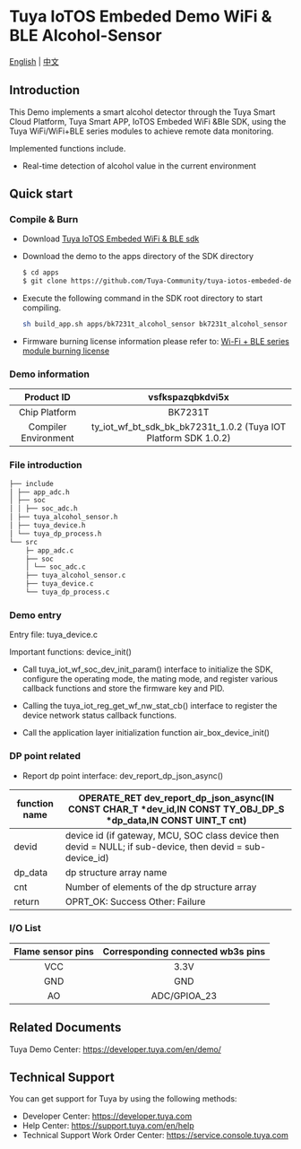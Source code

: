 # Tuya IoTOS Embeded Demo WiFi & BLE Alcohol-Sensor

[English](./README.md) | [中文](./README_zh.md) 

## Introduction 

This Demo implements a smart alcohol detector through the Tuya Smart Cloud Platform, Tuya Smart APP, IoTOS Embeded WiFi &Ble SDK, using the Tuya WiFi/WiFi+BLE series modules to achieve remote data monitoring.

Implemented functions include.

+ Real-time detection of alcohol value in the current environment




## Quick start 

### Compile & Burn
+ Download [Tuya IoTOS Embeded WiFi & BLE sdk](https://github.com/tuya/tuya-iotos-embeded-sdk-wifi-ble-bk7231t) 

+ Download the demo to the apps directory of the SDK directory 

  ```bash
  $ cd apps
  $ git clone https://github.com/Tuya-Community/tuya-iotos-embeded-demo-wifi-ble-alcohol-sensor.git
  ```
  
+ Execute the following command in the SDK root directory to start compiling.

  ```bash
  sh build_app.sh apps/bk7231t_alcohol_sensor bk7231t_alcohol_sensor 1.0.0 
  ```

+ Firmware burning license information please refer to: [Wi-Fi + BLE series module burning license](https://developer.tuya.com/cn/docs/iot/device-development/burn-and-authorization/burn-and-authorize-wifi-ble-modules/burn-and-authorize-wb-series-modules?id=Ka78f4pttsytd) 

 

### Demo information 

|      Product ID      |                       vsfkspazqbkdvi5x                       |
| :------------------: | :----------------------------------------------------------: |
|    Chip Platform     |                           BK7231T                            |
| Compiler Environment | ty_iot_wf_bt_sdk_bk_bk7231t_1.0.2 (Tuya IOT Platform SDK 1.0.2) |

 

### File introduction 

```bash
├── include
│ ├── app_adc.h
│ ├── soc
│ │ ├── soc_adc.h
│ ├── tuya_alcohol_sensor.h
│ ├── tuya_device.h
│ └── tuya_dp_process.h
└── src
    ├─ app_adc.c
    ├── soc
    │ └── soc_adc.c
    ├── tuya_alcohol_sensor.c
    ├── tuya_device.c
    └── tuya_dp_process.c
```



### Demo entry

Entry file: tuya_device.c

Important functions: device_init()

+ Call tuya_iot_wf_soc_dev_init_param() interface to initialize the SDK, configure the operating mode, the mating mode, and register various callback functions and store the firmware key and PID.

+ Calling the tuya_iot_reg_get_wf_nw_stat_cb() interface to register the device network status callback functions.

+ Call the application layer initialization function air_box_device_init()



### DP point related

+ Report dp point interface: dev_report_dp_json_async()

| function name | OPERATE_RET dev_report_dp_json_async(IN CONST CHAR_T *dev_id,IN CONST TY_OBJ_DP_S *dp_data,IN CONST UINT_T cnt) |
| ------------- | ------------------------------------------------------------ |
| devid         | device id (if gateway, MCU, SOC class device then devid = NULL; if sub-device, then devid = sub-device_id) |
| dp_data       | dp structure array name                                      |
| cnt           | Number of elements of the dp structure array                 |
| return        | OPRT_OK: Success Other: Failure                              |



### I/O List 

| Flame sensor pins | Corresponding connected wb3s pins |
| :---------------: | :-------------------------------: |
|        VCC        |               3.3V                |
|        GND        |                GND                |
|        AO         |           ADC/GPIOA_23            |



## Related Documents

Tuya Demo Center: https://developer.tuya.com/en/demo/



## Technical Support

You can get support for Tuya by using the following methods:

- Developer Center: https://developer.tuya.com
- Help Center: https://support.tuya.com/en/help
- Technical Support Work Order Center: https://service.console.tuya.com
